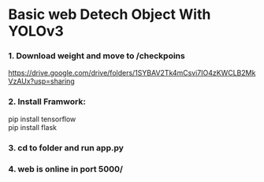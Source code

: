 # Basic web Detech Object With YOLOv3

### 1. Download weight and move to /checkpoins
https://drive.google.com/drive/folders/1SYBAV2Tk4mCsvi7IO4zKWCLB2MkVzAUx?usp=sharing

### 2. Install Framwork:
pip install tensorflow   
pip install flask

### 3. cd to folder and run app.py

### 4. web is online in port 5000/
